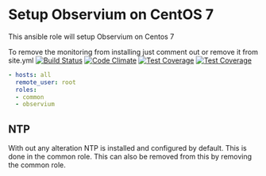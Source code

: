 # Setup Observium on CentOS 7

This ansible role will setup Observium on Centos 7

To remove the monitoring from installing just comment out or remove it from site.yml [![Build Status](https://travis-ci.org/Findarato/ansible-CentOS7-Observium.svg?branch=master)](https://travis-ci.org/Findarato/ansible-CentOS7-Observium) [![Code Climate](https://codeclimate.com/github/Findarato/ansible-CentOS7-Observium/badges/gpa.svg)](https://codeclimate.com/github/Findarato/ansible-CentOS7-Observium) [![Test Coverage](https://codeclimate.com/github/Findarato/ansible-CentOS7-Observium/badges/coverage.svg)](https://codeclimate.com/github/Findarato/ansible-CentOS7-Observium/coverage) [![Test Coverage](https://codeclimate.com/github/Findarato/ansible-CentOS7-Observium/badges/coverage.svg)](https://codeclimate.com/github/Findarato/ansible-CentOS7-Observium/coverage)

```yaml
- hosts: all
  remote_user: root
  roles:
  - common
  - observium
```

## NTP

With out any alteration NTP is installed and configured by default. This is done in the common role. This can also be removed from this by removing the common role.
